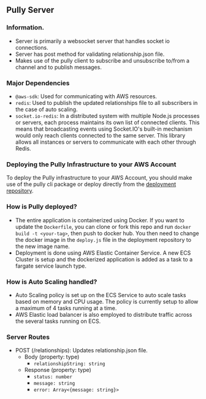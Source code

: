 ## Pully Server

### Information.

- Server is primarily a websocket server that handles socket io connections.
- Server has post method for validating relationship.json file.
- Makes use of the pully client to subscribe and unsubscribe to/from a channel and to publish messages.

### Major Dependencies

- `@aws-sdk`: Used for communicating with AWS resources.
- `redis`: Used to publish the updated relationships file to all subscribers in the case of auto scaling.
- `socket.io-redis`: In a distributed system with multiple Node.js processes or servers, each process maintains its own list of connected clients. This means that broadcasting events using Socket.IO's built-in mechanism would only reach clients connected to the same server. This library allows all instances or servers to communicate with each other through Redis.

### Deploying the Pully Infrastructure to your AWS Account

To deploy the Pully infrastructure to your AWS Account, you should make use of the pully cli package or deploy directly from the [deployment repository](https://github.com/Pully-Infra/pully-deploy).

### How is Pully deployed?

- The entire application is containerized using Docker. If you want to update the `Dockerfile`, you can clone or fork this repo and run `docker build -t <your-tag>`, then push to docker hub. You then need to change the docker image in the `deploy.js` file in the deployment repository to the new image name.
- Deployment is done using AWS Elastic Container Service. A new ECS Cluster is setup and the dockerized application is added as a task to a fargate service launch type.

### How is Auto Scaling handled?

- Auto Scaling policy is set up on the ECS Service to auto scale tasks based on memory and CPU usage. The policy is currently setup to allow a maximum of 4 tasks running at a time.
- AWS Elastic load balancer is also employed to distribute traffic across the several tasks running on ECS.

### Server Routes

- POST (/relationships): Updates relationship.json file.
  - Body (property: type)
    - `relationshipString: string`
  - Response (property: type)
    - `status: number`
    - `message: string`
    - `error: Array<{message: string}>`

